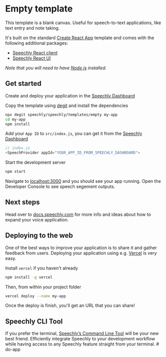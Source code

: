 # Empty template

This template is a blank canvas. Useful for speech-to-text applications, like text entry and note taking.

It's built on the standard [Create React App](https://create-react-app.dev/) template and comes with the following additional packages:

- [Speechly React client](https://www.npmjs.com/package/@speechly/react-client)
- [Speechly React UI](https://www.npmjs.com/package/@speechly/react-ui)

_Note that you will need to have [Node.js](https://nodejs.org) installed._

## Get started

Create and deploy your application in the [Speechly Dashboard](https://api.speechly.com/dashboard/)

Copy the template using [degit](https://github.com/Rich-Harris/degit) and install the dependencies

```bash
npx degit speechly/speechly/templates/empty my-app
cd my-app
npm install
```

Add your `App ID` to `src/index.js`, you can get it from the [Speechly Dashboard](https://api.speechly.com/dashboard/)

```js
// index.js
<SpeechProvider appId="YOUR_APP_ID_FROM_SPEECHLY_DASHBOARD">
```

Start the development server

```bash
npm start
```

Navigate to [localhost:3000](http://localhost:3000) and you should see your app running. Open the Developer Console to see speech segement outputs.

## Next steps

Head over to [docs.speechly.com](https://docs.speechly.com/) for more info and ideas about how to expand your voice application.

## Deploying to the web

One of the best ways to improve your application is to share it and gather feedback from users. Deploying your application using e.g. [Vercel](https://vercel.com) is very easy.

Install `vercel` if you haven't already

```bash
npm install -g vercel
```

Then, from within your project folder

```bash
vercel deploy --name my-app
```

Once the deploy is finish, you'll get an URL that you can share!

## Speechly CLI Tool 

If you prefer the terminal, [Speechly’s Command Line Tool](https://docs.speechly.com/dev-tools/command-line-client/) will be your new best friend. Efficiently integrate Speechly to your development workflow while having access to any Speechly feature straight from your terminal. # do-app
